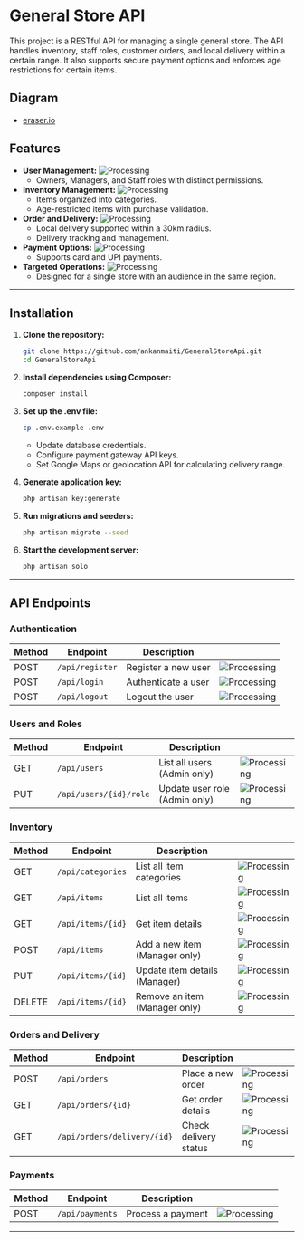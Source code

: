 # General Store API

This project is a RESTful API for managing a single general store. 
The API handles inventory, staff roles, customer orders, and local delivery within a certain range. 
It also supports secure payment options and enforces age restrictions for certain items.

## Diagram
- [eraser.io](https://app.eraser.io/workspace/WT37wJNQcOvU87ryI5nk?origin=share)

## Features

- **User Management:** ![Processing](https://img.shields.io/badge/status-Processing-yellow)
  - Owners, Managers, and Staff roles with distinct permissions.
- **Inventory Management:** ![Processing](https://img.shields.io/badge/status-Processing-yellow)
  - Items organized into categories.
  - Age-restricted items with purchase validation.
- **Order and Delivery:** ![Processing](https://img.shields.io/badge/status-Processing-yellow)
  - Local delivery supported within a 30km radius.
  - Delivery tracking and management.
- **Payment Options:** ![Processing](https://img.shields.io/badge/status-Processing-yellow)
  - Supports card and UPI payments.
- **Targeted Operations:** ![Processing](https://img.shields.io/badge/status-Processing-yellow)
  - Designed for a single store with an audience in the same region.

---

## Installation

1. **Clone the repository:**

   ```bash
   git clone https://github.com/ankanmaiti/GeneralStoreApi.git
   cd GeneralStoreApi
   ```
1. **Install dependencies using Composer:**

    ```bash
    composer install
    ```

1. **Set up the .env file:**

    ```bash
    cp .env.example .env
    ```

    - Update database credentials.
    - Configure payment gateway API keys.
    - Set Google Maps or geolocation API for calculating delivery range.

1. **Generate application key:**

    ```bash
    php artisan key:generate
    ```

1. **Run migrations and seeders:**

    ```bash
    php artisan migrate --seed
    ```

1. **Start the development server:**

    ```bash
    php artisan solo
    ```

---

## API Endpoints

### Authentication

| Method | Endpoint          | Description             |         |
|--------|-------------------|-------------------------|---------------|
| POST   | `/api/register`   | Register a new user     | ![Processing](https://img.shields.io/badge/status-Processing-yellow) |
| POST   | `/api/login`      | Authenticate a user     | ![Processing](https://img.shields.io/badge/status-Processing-yellow) |
| POST   | `/api/logout`     | Logout the user         | ![Processing](https://img.shields.io/badge/status-Processing-yellow) |

### Users and Roles

| Method | Endpoint                 | Description                      |         |
|--------|--------------------------|----------------------------------|---------------|
| GET    | `/api/users`             | List all users (Admin only)      | ![Processing](https://img.shields.io/badge/status-Processing-yellow) |
| PUT    | `/api/users/{id}/role`   | Update user role (Admin only)    | ![Processing](https://img.shields.io/badge/status-Processing-yellow) |

### Inventory

| Method | Endpoint                     | Description                      |         |
|--------|------------------------------|----------------------------------|---------------|
| GET    | `/api/categories`            | List all item categories         | ![Processing](https://img.shields.io/badge/status-Processing-yellow) |
| GET    | `/api/items`                 | List all items                   | ![Processing](https://img.shields.io/badge/status-Processing-yellow) |
| GET    | `/api/items/{id}`            | Get item details                 | ![Processing](https://img.shields.io/badge/status-Processing-yellow) |
| POST   | `/api/items`                 | Add a new item (Manager only)    | ![Processing](https://img.shields.io/badge/status-Processing-yellow) |
| PUT    | `/api/items/{id}`            | Update item details (Manager)    | ![Processing](https://img.shields.io/badge/status-Processing-yellow) |
| DELETE | `/api/items/{id}`            | Remove an item (Manager only)    | ![Processing](https://img.shields.io/badge/status-Processing-yellow) |

### Orders and Delivery

| Method | Endpoint                     | Description                     |         |
|--------|------------------------------|---------------------------------|---------------|
| POST   | `/api/orders`                | Place a new order               | ![Processing](https://img.shields.io/badge/status-Processing-yellow) |
| GET    | `/api/orders/{id}`           | Get order details               | ![Processing](https://img.shields.io/badge/status-Processing-yellow) |
| GET    | `/api/orders/delivery/{id}`  | Check delivery status           | ![Processing](https://img.shields.io/badge/status-Processing-yellow) |

### Payments

| Method | Endpoint                     | Description                     |         |
|--------|------------------------------|---------------------------------|---------------|
| POST   | `/api/payments`              | Process a payment               | ![Processing](https://img.shields.io/badge/status-Processing-yellow) |

---

